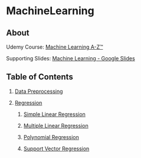 # MachineLearning

## About
Udemy Course: [Machine Learning A-Z™](https://www.udemy.com/machinelearning/)

Supporting Slides: [Machine Learning - Google Slides](https://docs.google.com/presentation/d/1Q0yDF2-DcekFf7RLrJy6impnsXEff4YrWP-9afUhiBg/edit#slide=id.p)

## Table of Contents
1. [Data Preprocessing](https://github.com/HippoEug/MachineLearning/tree/master/DataPreprocessing)
2. [Regression](https://github.com/HippoEug/MachineLearning/tree/master/Regression)

    1. [Simple Linear Regression](https://github.com/HippoEug/MachineLearning/tree/master/Regression/SimpleLinearRegression)
    
    2. [Multiple Linear Regression](https://github.com/HippoEug/MachineLearning/tree/master/Regression/MultipleLinearRegression)
    
    3. [Polynomial Regression](https://github.com/HippoEug/MachineLearning/tree/master/Regression/PolynomialRegression)
    
    4. [Support Vector Regression](https://github.com/HippoEug/MachineLearning/tree/master/Regression/DecisionTreeAlgorithm)
